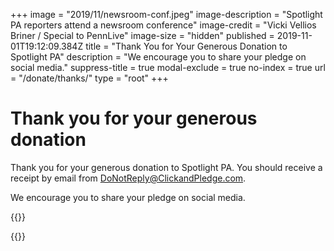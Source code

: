 +++
image = "2019/11/newsroom-conf.jpeg"
image-description = "Spotlight PA reporters attend a newsroom conference"
image-credit = "Vicki Vellios Briner / Special to PennLive"
image-size = "hidden"
published = 2019-11-01T19:12:09.384Z
title = "Thank You for Your Generous Donation to Spotlight PA"
description = "We encourage you to share your pledge on social media."
suppress-title = true
modal-exclude = true
no-index = true
url = "/donate/thanks/"
type = "root"
+++
# Thank you for your generous donation

Thank you for your generous donation to Spotlight PA. You should receive a receipt by email from DoNotReply@ClickandPledge.com.

We encourage you to share your pledge on social media.

{{<donate-buttons>}}

{{<donate-thanks src="2019/11/newsroom-conf.jpeg" description="Spotlight PA reporters attend a newsroom conference" credit="Vicki Vellios Briner / Special to PennLive">}}
